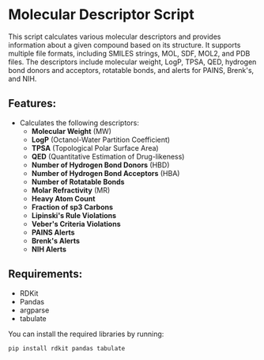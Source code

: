 # Molecular Descriptor Script

This script calculates various molecular descriptors and provides information about a given compound based on its structure. It supports multiple file formats, including SMILES strings, MOL, SDF, MOL2, and PDB files. The descriptors include molecular weight, LogP, TPSA, QED, hydrogen bond donors and acceptors, rotatable bonds, and alerts for PAINS, Brenk's, and NIH.

## Features:
- Calculates the following descriptors:
  - **Molecular Weight** (MW)
  - **LogP** (Octanol-Water Partition Coefficient)
  - **TPSA** (Topological Polar Surface Area)
  - **QED** (Quantitative Estimation of Drug-likeness)
  - **Number of Hydrogen Bond Donors** (HBD)
  - **Number of Hydrogen Bond Acceptors** (HBA)
  - **Number of Rotatable Bonds**
  - **Molar Refractivity** (MR)
  - **Heavy Atom Count**
  - **Fraction of sp3 Carbons**
  - **Lipinski's Rule Violations**
  - **Veber's Criteria Violations**
  - **PAINS Alerts**
  - **Brenk's Alerts**
  - **NIH Alerts**

## Requirements:
- RDKit
- Pandas
- argparse
- tabulate

You can install the required libraries by running:

```bash
pip install rdkit pandas tabulate
```
